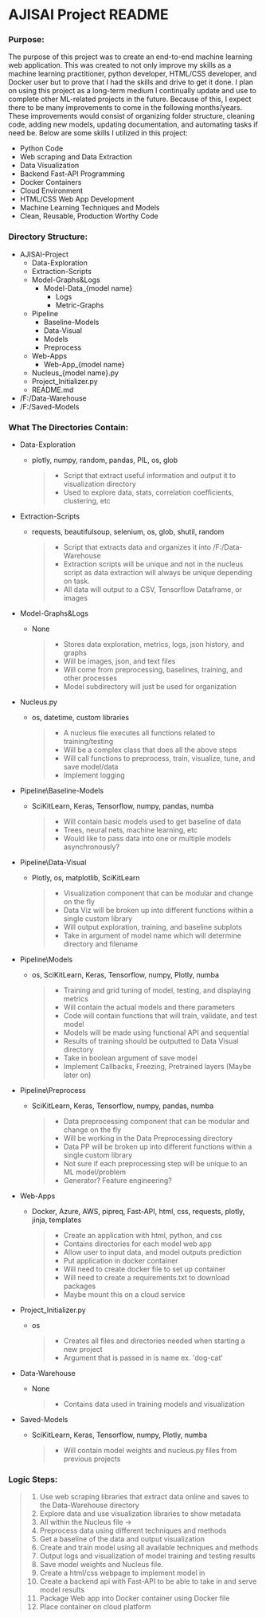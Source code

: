 # AJISAI Project README

### Purpose:

The purpose of this project was to create an end-to-end machine learning web application. This was created to not only
improve my skills as a machine learning practitioner, python developer, HTML/CSS developer, and Docker user but to prove
that I had the skills and drive to get it done. I plan on using this project as a long-term medium I continually update
and use to complete other ML-related projects in the future. Because of this, I expect there to be many improvements to
come in the following months/years. These improvements would consist of organizing folder structure, cleaning code,
adding new models, updating documentation, and automating tasks if need be. Below are some skills I utilized in this
project:

- Python Code
- Web scraping and Data Extraction
- Data Visualization
- Backend Fast-API Programming
- Docker Containers
- Cloud Environment
- HTML/CSS Web App Development
- Machine Learning Techniques and Models
- Clean, Reusable, Production Worthy Code

### Directory Structure:

- AJISAI-Project
    + Data-Exploration
    + Extraction-Scripts
    + Model-Graphs&Logs
        - Model-Data_{model name}
            + Logs
            + Metric-Graphs
    + Pipeline
        - Baseline-Models
        - Data-Visual
        - Models
        - Preprocess
    + Web-Apps
        - Web-App_{model name}
    + Nucleus_{model name}.py
    + Project_Initializer.py
    + README.md
- /F:/Data-Warehouse
- /F:/Saved-Models

### What The Directories Contain:

- Data-Exploration
    + plotly, numpy, random, pandas, PIL, os, glob
      > - Script that extract useful information and output it to visualization directory
      > - Used to explore data, stats, correlation coefficients, clustering, etc

- Extraction-Scripts
    + requests, beautifulsoup, selenium, os, glob, shutil, random
      > - Script that extracts data and organizes it into /F:/Data-Warehouse
      > - Extraction scripts will be unique and not in the nucleus script as data extraction will always be unique depending on task.
      > - All data will output to a CSV, Tensorflow Dataframe, or images

- Model-Graphs&Logs
    + None
      > - Stores data exploration, metrics, logs, json history, and graphs
      > - Will be images, json, and text files
      > - Will come from preprocessing, baselines, training, and other processes
      > - Model subdirectory will just be used for organization

- Nucleus.py
    + os, datetime, custom libraries
      > - A nucleus file executes all functions related to training/testing
      > - Will be a complex class that does all the above steps
      > - Will call functions to preprocess, train, visualize, tune, and save model/data
      > - Implement logging

- Pipeline\Baseline-Models
    + SciKitLearn, Keras, Tensorflow, numpy, pandas, numba
      > - Will contain basic models used to get baseline of data
      > - Trees, neural nets, machine learning, etc
      > - Would like to pass data into one or multiple models asynchronously?

- Pipeline\Data-Visual
    + Plotly, os, matplotlib, SciKitLearn
      > - Visualization component that can be modular and change on the fly
      > - Data Viz will be broken up into different functions within a single custom library
      > - Will output exploration, training, and baseline subplots
      > - Take in argument of model name which will determine directory and filename

- Pipeline\Models
    + os, SciKitLearn, Keras, Tensorflow, numpy, Plotly, numba
      > - Training and grid tuning of model, testing, and displaying metrics
      > - Will contain the actual models and there parameters
      > - Code will contain functions that will train, validate, and test model
      > - Models will be made using functional API and sequential
      > - Results of training should be outputted to Data Visual directory
      > - Take in boolean argument of save model
      > - Implement Callbacks, Freezing, Pretrained layers (Maybe later on)

- Pipeline\Preprocess
    + SciKitLearn, Keras, Tensorflow, numpy, pandas, numba
      > - Data preprocessing component that can be modular and change on the fly
      > - Will be working in the Data Preprocessing directory
      > - Data PP will be broken up into different functions within a single custom library
      > - Not sure if each preprocessing step will be unique to an ML model/problem
      > - Generator? Feature engineering?

- Web-Apps
    + Docker, Azure, AWS, pipreq, Fast-API, html, css, requests, plotly, jinja, templates
      > - Create an application with html, python, and css
      > - Contains directories for each model web app
      > - Allow user to input data, and model outputs prediction
      > - Put application in docker container
      > - Will need to create docker file to set up container
      > - Will need to create a requirements.txt to download packages
      > - Maybe mount this on a cloud service

- Project_Initializer.py
    + os
      > - Creates all files and directories needed when starting a new project
      > - Argument that is passed in is name ex. 'dog-cat'

- Data-Warehouse
    + None
      > - Contains data used in training models and visualization

- Saved-Models
    + SciKitLearn, Keras, Tensorflow, numpy, Plotly, numba
      > - Will contain model weights and nucleus.py files from previous projects
      
### Logic Steps:

> 1. Use web scraping libraries that extract data online and saves to the Data-Warehouse directory
> 2. Explore data and use visualization libraries to show metadata
> 3. All within the Nucleus file ->
> 4. Preprocess data using different techniques and methods
> 5. Get a baseline of the data and output visualization
> 6. Create and train model using all available techniques and methods
> 7. Output logs and visualization of model training and testing results
> 8. Save model weights and Nucleus file.
> 9. Create a html/css webpage to implement model in
> 10. Create a backend api with Fast-API to be able to take in and serve model results
> 11. Package Web app into Docker container using Docker file
> 12. Place container on cloud platform
